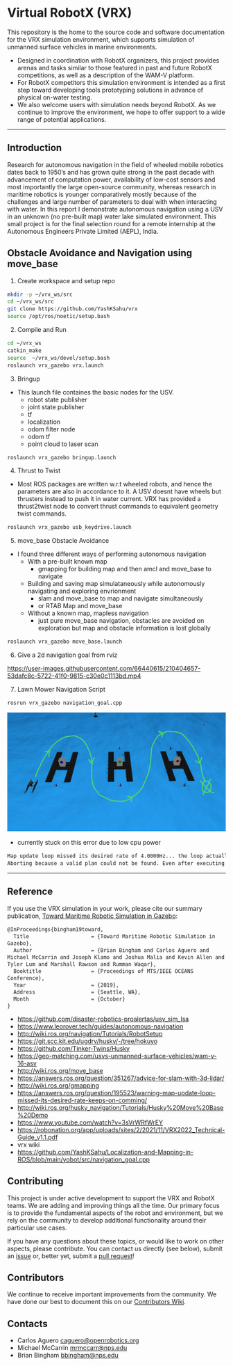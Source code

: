 # Virtual RobotX (VRX)
This repository is the home to the source code and software documentation for the VRX simulation environment, which supports simulation of unmanned surface vehicles in marine environments.
* Designed in coordination with RobotX organizers, this project provides arenas and tasks similar to those featured in past and future RobotX competitions, as well as a description of the WAM-V platform.
* For RobotX competitors this simulation environment is intended as a first step toward developing tools prototyping solutions in advance of physical on-water testing.
* We also welcome users with simulation needs beyond RobotX. As we continue to improve the environment, we hope to offer support to a wide range of potential applications.

---
## Introduction
Research for autonomous navigation in the field of wheeled mobile robotics dates back to 1950’s and has grown quite strong in the past decade with advancement of computation power, availability of low-cost sensors and most importantly the large open-source community, whereas research in maritime robotics is younger comparatively mostly because of the challenges and large number of parameters to deal with when interacting with water. In this report I demonstrate autonomous navigation using a USV in an unknown (no pre-built map) water lake simulated environment. This small project is for the final selection round for a remote internship at the Autonomous Engineers Private Limited (AEPL), India.

## Obstacle Avoidance and Navigation using move_base
1. Create workspace and setup repo
```bash
mkdir -p ~/vrx_ws/src
cd ~/vrx_ws/src
git clone https://github.com/YashKSahu/vrx
source /opt/ros/noetic/setup.bash
```
2. Compile and Run
```bash
cd ~/vrx_ws
catkin_make
source  ~/vrx_ws/devel/setup.bash
roslaunch vrx_gazebo vrx.launch
```
3. Bringup
- This launch file containes the basic nodes for the USV.
  - robot state publisher
  - joint state publisher
  - tf
  - localization
  - odom filter node
  - odom tf
  - point cloud to laser scan
```bash
roslaunch vrx_gazebo bringup.launch
```
4. Thrust to Twist
- Most ROS packages are written w.r.t wheeled robots, and hence the parameters are also in accordance to it. A USV doesnt have wheels but thrusters instead to push it in water current. VRX has provided a thrust2twist node to convert thrust commands to equivalent geometry twist commands.
```bash
roslaunch vrx_gazebo usb_keydrive.launch
```
5. move_base Obstacle Avoidance
- I found three different ways of performing autonomous navigation
  - With a pre-built known map
    - gmapping for building map and then amcl and move_base to navigate
  - Building and saving map simulataneously while autonomously navigating and exploring envrionment
    - slam and move_base to map and navigate simultaneously 
    - or RTAB Map and move_base
  - Without a known map, mapless navigation
    - just pure move_base navigation, obstacles are avoided on exploration but map and obstacle information is lost globally

```bash
roslaunch vrx_gazebo move_base.launch
```
6. Give a 2d navigation goal from rviz

https://user-images.githubusercontent.com/66440615/210404657-53dafc8c-5722-41f0-9815-c30e0c1113bd.mp4

7. Lawn Mower Navigation Script
```bash
rosrun vrx_gazebo navigation_goal.cpp
```
![](images/lawn.jpeg)

- currently stuck on this error due to low cpu power 
```bash
Map update loop missed its desired rate of 4.0000Hz... the loop actually took 1.4040 seconds.
Aborting because a valid plan could not be found. Even after executing all recovery behaviors
```
---

## Reference

If you use the VRX simulation in your work, please cite our summary publication, [Toward Maritime Robotic Simulation in Gazebo](https://wiki.nps.edu/display/BB/Publications?preview=/1173263776/1173263778/PID6131719.pdf): 

```
@InProceedings{bingham19toward,
  Title                    = {Toward Maritime Robotic Simulation in Gazebo},
  Author                   = {Brian Bingham and Carlos Aguero and Michael McCarrin and Joseph Klamo and Joshua Malia and Kevin Allen and Tyler Lum and Marshall Rawson and Rumman Waqar},
  Booktitle                = {Proceedings of MTS/IEEE OCEANS Conference},
  Year                     = {2019},
  Address                  = {Seattle, WA},
  Month                    = {October}
}
```
- https://github.com/disaster-robotics-proalertas/usv_sim_lsa
- https://www.leorover.tech/guides/autonomous-navigation
- http://wiki.ros.org/navigation/Tutorials/RobotSetup
- https://git.scc.kit.edu/ugdrv/husky/-/tree/hokuyo
- https://github.com/Tinker-Twins/Husky
- https://geo-matching.com/usvs-unmanned-surface-vehicles/wam-v-16-asv
- http://wiki.ros.org/move_base
- https://answers.ros.org/question/351267/advice-for-slam-with-3d-lidar/
- http://wiki.ros.org/gmapping
- https://answers.ros.org/question/195523/warning-map-update-loop-missed-its-desired-rate-keeps-on-comming/
- http://wiki.ros.org/husky_navigation/Tutorials/Husky%20Move%20Base%20Demo
- https://www.youtube.com/watch?v=3sVrWRfWrEY
- https://robonation.org/app/uploads/sites/2/2021/11/VRX2022_Technical-Guide_v1.1.pdf
- vrx wiki
- https://github.com/YashKSahu/Localization-and-Mapping-in-ROS/blob/main/yobot/src/navigation_goal.cpp

## Contributing
This project is under active development to support the VRX and RobotX teams. We are adding and improving things all the time. Our primary focus is to provide the fundamental aspects of the robot and environment, but we rely on the community to develop additional functionality around their particular use cases.

If you have any questions about these topics, or would like to work on other aspects, please contribute.  You can contact us directly (see below), submit an [issue](https://github.com/osrf/vrx/issues) or, better yet, submit a [pull request](https://github.com/osrf/vrx/pulls/)!

## Contributors

We continue to receive important improvements from the community.  We have done our best to document this on our [Contributors Wiki](https://github.com/osrf/vrx/wiki/Contributors).

## Contacts

 * Carlos Aguero <caguero@openrobotics.org>
 * Michael McCarrin <mrmccarr@nps.edu>
 * Brian Bingham <bbingham@nps.edu>

